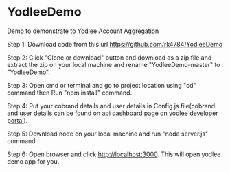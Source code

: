 # YodleeDemo
Demo to demonstrate  to Yodlee Account Aggregation

Step 1: Download code from this url https://github.com/rk4784/YodleeDemo

Step 2: Click "Clone or download" button and download as a zip file and extract the zip on your local machine and rename "YodleeDemo-master" to "YodleeDemo".

Step 3: Open cmd or terminal and go to project location using "cd" command then Run "npm install" command.

Step 4: Put your cobrand details and user details in Config.js file(cobrand and user details can be found on api dashboard page on <a href="https://developer.yodlee.com/api-dashboard">yodlee developer portal</a>).

Step 5: Download node on your local machine and run "node server.js" command.

Step 6: Open browser and  click <a href="http://localhost:3000" target="_blank">http://localhost:3000</a>. This will open yodlee demo app for you.
